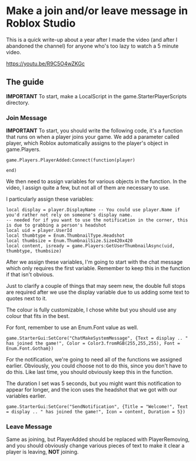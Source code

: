 # Make a join and/or leave message in Roblox Studio

This is a quick write-up about a year after I made the video (and after I abandoned the channel) for anyone who's too lazy to watch a 5 minute video.

https://youtu.be/R9C5O4wZKGc

## The guide

**IMPORTANT** To start, make a LocalScript in the game.StarterPlayerScripts directory.

### Join Message

**IMPORTANT** To start, you should write the following code, it's a function that runs on when a player joins your game. We add a parameter called player, which Roblox automatically assigns to the player's object in game.Players.

```
game.Players.PlayerAdded:Connect(function(player)

end)
```

We then need to assign variables for various objects in the function. In the video, I assign quite a few, but not all of them are necessary to use.

I particularly assign these variables:

```
local display = player.DisplayName -- You could use player.Name if you'd rather not rely on someone's display name.
-- needed for if you want to use the notification in the corner, this is due to grabbing a person's headshot
local uid = player.UserId
local thumbtype = Enum.ThumbnailType.Headshot
local thumbsize = Enum.ThumbnailSize.Size420x420
local content, isready = game.Players:GetUserThumbnailAsync(uid, thumbtype, thumbsize)
```

After we assign these variables, I'm going to start with the chat message which only requires the first variable. Remember to keep this in the function if that isn't obvious.

Just to clarify a couple of things that may seem new, the double full stops are required after we use the display variable due to us adding some text to quotes next to it.

The colour is fully customizable, I chose white but you should use any colour that fits in the best.

For font, remember to use an Enum.Font value as well.

```
game.StarterGui:SetCore("ChatMakeSystemMessage", {Text = display .. " has joined the game!", Color = Color3.fromRGB(255,255,255), Font = Enum.Font.Gotham})
```

For the notification, we're going to need all of the functions we assigned earlier. Obviously, you could choose not to do this, since you don't have to do this. Like last time, you should obviously keep this in the function.

The duration I set was 5 seconds, but you might want this notification to appear for longer, and the icon uses the headshot that we got with our variables earlier.

```
game.StarterGui:SetCore("SendNotification", {Title = "Welcome!", Text = display .. " has joined the game!", Icon = content, Duration = 5})
```

### Leave Message

Same as joining, but PlayerAdded should be replaced with PlayerRemoving, and you should obviously change various pieces of text to make it clear a player is leaving, **NOT** joining.
